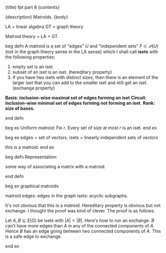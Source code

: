 {title}
fpt part 8
{contents}

{description}
Matroids.
{body}

LA = linear algebra
GT = graph theory

Matroid theory = LA + GT.

beg defn
A matroid is a set of "edges" $U$ and "independent sets"
$F\subset\mathcal{P}(U)$ (not in the graph theory sense in the LA
sense) which I shall call **isets** with the following
properties:

1. empty set is an iset.
2. subset of an iset is an iset. (hereditary property)
3. If you have two isets with distinct sizes, then there is an
   element of the larger iset that you can add to the smaller
   iset and still get an iset. (exchange property)

**Basis: inclusion-wise maximal set of edges forming an iset** 
**Circuit: inclusion-wise minimal set of edges forming not
forming an iset**.
**Rank: size of bases.**

end defn

beg ex
Uniform matroid: 
Fix $r$.
Every set of size at most $r$ is an iset.
end ex

beg ex
edges = set of vectors.
isets = linearly independent sets of vectors

this is a matroid.
end ex

beg defn
Representation: 

some way of associating a matrix with a matroid.

end defn

beg ex
graphical matroids

matroid edges: edges in the graph
isets: acyclic subgraphs.

It's not obvious that this is a matroid. 
Hereditary property is obvious but not exchange.
I thought the proof was
kind of clever. 
The proof is as follows.

Let $A,B \subseteq E(G)$ be isets with $|A|< |B|$.
Here's how to run an exchange.
$B$ can't have more edges than $A$ in any of the connected
components of $A$. Hence $B$ has an edge going between two
connected components of $A$. This is a safe edge to exchange.

end ex

